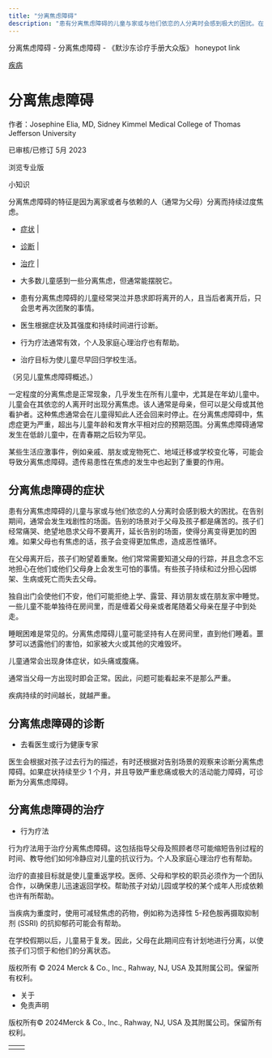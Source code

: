 ```yaml
---
title: "分离焦虑障碍"
description: "患有分离焦虑障碍的儿童与家或与他们依恋的人分离时会感到极大的困扰。在告别期间，通常会发生戏剧性的场面。告别的场景对于父母及孩子都是痛苦的。孩子们经常痛哭、绝望地恳求父母不要离开，延长告别的场面，使得分离变得更加的困难。如果父母也有焦虑的话，孩子会变得更加焦虑，造成恶性循环。"
---
```


﻿分离焦虑障碍 \- 分离焦虑障碍 \- 《默沙东诊疗手册大众版》 honeypot link



[疾病](https://www.merckmanuals.com/home/resourcespages/healthyliving_rel2.3)

# 分离焦虑障碍

作者：Josephine Elia, MD, Sidney Kimmel Medical College of Thomas Jefferson
University

已审核/已修订 5月 2023

浏览专业版

小知识

分离焦虑障碍的特征是因为离家或者与依赖的人（通常为父母）分离而持续过度焦虑。

- [症状](#症状_v12819123_zh) \|
- [诊断](#诊断_v12819130_zh) \|
- [治疗](#治疗_v12819136_zh) \|

- 大多数儿童感到一些分离焦虑，但通常能摆脱它。

- 患有分离焦虑障碍的儿童经常哭泣并恳求即将离开的人，且当后者离开后，只会思考再次团聚的事情。

- 医生根据症状及其强度和持续时间进行诊断。

- 行为疗法通常有效，个人及家庭心理治疗也有帮助。

- 治疗目标为使儿童尽早回归学校生活。


（另见儿童焦虑障碍概述。）

一定程度的分离焦虑是正常现象，几乎发生在所有儿童中，尤其是在年幼儿童中。儿童会在其依恋的人离开时出现分离焦虑。该人通常是母亲，但可以是父母或其他看护者。这种焦虑通常会在儿童得知此人还会回来时停止。在分离焦虑障碍中，焦虑症更为严重，超出与儿童年龄和发育水平相对应的预期范围。分离焦虑障碍通常发生在低龄儿童中，在青春期之后较为罕见。

某些生活应激事件，例如亲戚、朋友或宠物死亡、地域迁移或学校变化等，可能会导致分离焦虑障碍。遗传易患性在焦虑的发生中也起到了重要的作用。

## 分离焦虑障碍的症状

患有分离焦虑障碍的儿童与家或与他们依恋的人分离时会感到极大的困扰。在告别期间，通常会发生戏剧性的场面。告别的场景对于父母及孩子都是痛苦的。孩子们经常痛哭、绝望地恳求父母不要离开，延长告别的场面，使得分离变得更加的困难。如果父母也有焦虑的话，孩子会变得更加焦虑，造成恶性循环。

在父母离开后，孩子们盼望着重聚。他们常常需要知道父母的行踪，并且念念不忘地担心在他们或他们父母身上会发生可怕的事情。有些孩子持续和过分担心因绑架、生病或死亡而失去父母。

独自出门会使他们不安，他们可能拒绝上学、露营、拜访朋友或在朋友家中睡觉。一些儿童不能单独待在房间里，而是缠着父母亲或者尾随着父母亲在屋子中到处走。

睡眠困难是常见的。分离焦虑障碍儿童可能坚持有人在房间里，直到他们睡着。噩梦可以透露他们的害怕，如家被大火或其他的灾难毁坏。

儿童通常会出现身体症状，如头痛或腹痛。

通常当父母一方出现时即会正常。因此，问题可能看起来不是那么严重。

疾病持续的时间越长，就越严重。

## 分离焦虑障碍的诊断

- 去看医生或行为健康专家


医生会根据对孩子过去行为的描述，有时还根据对告别场景的观察来诊断分离焦虑障碍。如果症状持续至少 1 个月，并且导致严重悲痛或极大的活动能力障碍，可诊断为分离焦虑障碍。

## 分离焦虑障碍的治疗

- 行为疗法


行为疗法用于治疗分离焦虑障碍。这包括指导父母及照顾者尽可能缩短告别过程的时间、教导他们如何冷静应对儿童的抗议行为。个人及家庭心理治疗也有帮助。

治疗的直接目标就是使儿童重返学校。医师、父母和学校的职员必须作为一个团队合作，以确保患儿迅速返回学校。帮助孩子对幼儿园或学校的某个成年人形成依赖也许有所帮助。

当疾病为重度时，使用可减轻焦虑的药物，例如称为选择性 5-羟色胺再摄取抑制剂 (SSRI) 的抗抑郁药可能会有帮助。

在学校假期以后，儿童易于复发。因此，父母在此期间应有计划地进行分离，以使孩子们习惯于和他们的分离状态。



版权所有 © 2024
Merck & Co., Inc., Rahway, NJ, USA 及其附属公司。保留所有权利。

- 关于
- 免责声明

版权所有© 2024Merck & Co., Inc., Rahway, NJ, USA 及其附属公司。保留所有权利。

|     |     |
| --- | --- |
|  |  |